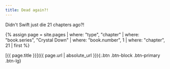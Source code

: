 ```yaml
---
title: Dead again?!
---
```

Didn't Swift just die 21 chapters ago?!

{% assign page = site.pages
  | where: "type", "chapter"
  | where: "book.series", "Crystal Down"
  | where: "book.number", 1
  | where: "chapter", 21
  | first %}

[{{ page.title }}]({{ page.url | absolute_url }}){:.btn .btn-block .btn-primary .btn-lg}
<!--more-->
